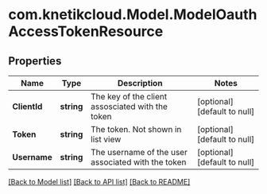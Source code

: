 # com.knetikcloud.Model.ModelOauthAccessTokenResource
## Properties

Name | Type | Description | Notes
------------ | ------------- | ------------- | -------------
**ClientId** | **string** | The key of the client assosciated with the token | [optional] [default to null]
**Token** | **string** | The token.  Not shown in list view | [optional] [default to null]
**Username** | **string** | The username of the user associated with the token | [optional] [default to null]

[[Back to Model list]](../README.md#documentation-for-models) [[Back to API list]](../README.md#documentation-for-api-endpoints) [[Back to README]](../README.md)

